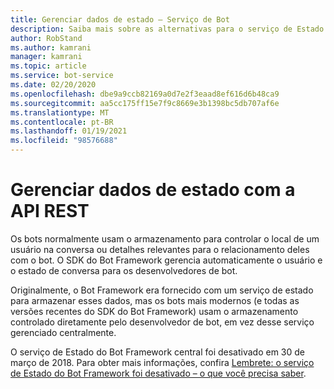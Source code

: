 ```yaml
---
title: Gerenciar dados de estado – Serviço de Bot
description: Saiba mais sobre as alternativas para o serviço de Estado do Bot preterido. Veja como controlar as informações sobre usuários e conversas sem usar esse serviço.
author: RobStand
ms.author: kamrani
manager: kamrani
ms.topic: article
ms.service: bot-service
ms.date: 02/20/2020
ms.openlocfilehash: dbe9a9ccb82169a0d7e2f3eaad8ef616d6b48ca9
ms.sourcegitcommit: aa5cc175ff15e7f9c8669e3b1398bc5db707af6e
ms.translationtype: MT
ms.contentlocale: pt-BR
ms.lasthandoff: 01/19/2021
ms.locfileid: "98576688"
---
```

# <a name="manage-state-data-with-the-rest-api"></a>Gerenciar dados de estado com a API REST

Os bots normalmente usam o armazenamento para controlar o local de um usuário na conversa ou detalhes relevantes para o relacionamento deles com o bot. O SDK do Bot Framework gerencia automaticamente o usuário e o estado de conversa para os desenvolvedores de bot.

Originalmente, o Bot Framework era fornecido com um serviço de estado para armazenar esses dados, mas os bots mais modernos (e todas as versões recentes do SDK do Bot Framework) usam o armazenamento controlado diretamente pelo desenvolvedor de bot, em vez desse serviço gerenciado centralmente.

O serviço de Estado do Bot Framework central foi desativado em 30 de março de 2018. Para obter mais informações, confira [Lembrete: o serviço de Estado do Bot Framework foi desativado – o que você precisa saber](https://blog.botframework.com/2018/04/02/reminder-the-bot-framework-state-service-has-been-retired-what-you-need-to-know/).
